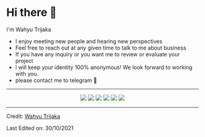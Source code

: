 
# Hi there 👋 
I'm Wahyu Trijaka

-  I enjoy meeting new people and hearing new perspectives
-  Feel free to reach out at any given time to talk to me about business
-  If you have any inquiry or you want me to review or evaluate your project
-  l will keep your identity 100% anonymous! We look forward to working with you.
-  please contact me to telegram 🤩
____

<p align="center">
<a href="https://t.me/wahyutrijaka"><img src="https://img.shields.io/badge/telegram-%230077B5.svg?&style=for-the-badge&logo=telegram&logoColor=white"/></a>
<a href="https://www.linkedin.com/in/wahyutrijaka/"><img src="https://img.shields.io/badge/LinkedIn-0077B5?style=for-the-badge&logo=linkedin&logoColor=white"/></a>
<a href="https://twitter.com/wahyu_trijaka"><img src="https://img.shields.io/badge/Twitter-1DA1F2?style=for-the-badge&logo=twitter&logoColor=white"/></a>
<a href="https://www.youtube.com/channel/UC2e2Ag_4j5RcspM1r1-WX8Q"><img src="https://img.shields.io/badge/YouTube-FF0000?style=for-the-badge&logo=youtube&logoColor=white"/></a>
<a href="https://www.instagram.com/wahyu.trijaka "><img src="https://img.shields.io/badge/Instagram-fbad50?style=for-the-badge&logo=instagram&logoColor=white"/></a>
<a href="https://web.facebook.com/wahyutrijaka1992 "><img src="https://img.shields.io/badge/Facebook-1877F2?style=for-the-badge&logo=facebook&logoColor=white"/></a>

____



Credit: [Wahyu Trijaka](https://github.com/wahyutrijaka)

Last Edited on: 30/10/2021
